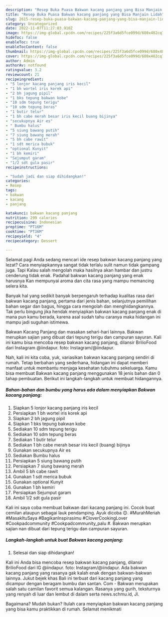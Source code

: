 ```yaml
---
description: "Resep Buka Puasa Bakwan kacang panjang yang Bisa Manjain Lidah"
title: "Resep Buka Puasa Bakwan kacang panjang yang Bisa Manjain Lidah"
slug: 2615-resep-buka-puasa-bakwan-kacang-panjang-yang-bisa-manjain-lidah
category: Uncategorized
date: 2022-11-07T11:27:03.910Z
image: https://img-global.cpcdn.com/recipes/225f3a6d5fce099d/680x482cq70/bakwan-kacang-panjang-foto-resep-utama.jpg
hideToc: false
enableToc: true
enableTocContent: false
thumbnail: https://img-global.cpcdn.com/recipes/225f3a6d5fce099d/680x482cq70/bakwan-kacang-panjang-foto-resep-utama.jpg
cover: https://img-global.cpcdn.com/recipes/225f3a6d5fce099d/680x482cq70/bakwan-kacang-panjang-foto-resep-utama.jpg
author: Admin
authorAv: notfound
ratingvalue: 3.2
reviewcount: 21
recipeingredient:
- "5 lonjor kacang panjang iris kecil"
- "1 bh wortel iris korek api"
- "2 bh jagung pipil"
- "1 bks tepung bakwan kobe"
- "10 sdm tepung terigu"
- "10 sdm tepung beras"
- "1 butir telur"
- "1 bh cabe merah besar iris kecil buang bijinya"
- "secukupnya Air es"
- " Bumbu halus"
- "5 siung bawang putih"
- "7 siung bawang merah"
- "5 bh cabe rawit"
- "1 sdt merica bubuk"
- "optional Kunyit"
- "1 bh kemiri"
- "Sejumput garam"
- "1/2 sdt gula pasir"
recipeinstructions:

- "Sudah jadi dan siap dihidangkan!"
categories:
- Resep
tags:
- bakwan
- kacang
- panjang

katakunci: bakwan kacang panjang 
nutrition: 299 calories
recipecuisine: Indonesian
preptime: "PT16M"
cooktime: "PT36M"
recipeyield: "4"
recipecategory: Dessert

---
```



Selamat pagi Anda sedang mencari ide resep bakwan kacang panjang yang lezat? Cara menyiapkannya sangat tidak terlalu sulit namun tidak gampang juga. Tapi Kalau salah mengolah maka hasilnya akan hambar dan justru cenderung tidak enak. Padahal bakwan kacang panjang yang enak harusnya Kan mempunyai aroma dan cita rasa yang mampu memancing selera kita.


Banyak hal yang sedikit banyak berpengaruh terhadap kualitas rasa dari bakwan kacang panjang, pertama dari jenis bahan, selanjutnya pemilihan bahan segar dan bagus, hingga cara mengolah dan menghidangkannya. Tak perlu bingung jika hendak menyiapkan bakwan kacang panjang enak di mana pun kamu berada, karena asal sudah tahu caranya maka hidangan ini mampu jadi suguhan istimewa.

Bakwan Kacang Panjang dan masakan sehari-hari lainnya. Bakwan merupkan sajian yang dibuat dari tepung terigu dan campuran sayuran. Kali ini kamu bisa mencoba resep bakwan kacang panjang, dilansir BrilioFood dari Instagram @iindapur. foto: Instagram/@iindapur.


Nah, kali ini kita coba, yuk, variasikan bakwan kacang panjang sendiri di rumah. Tetap berbahan yang sederhana, hidangan ini dapat memberi manfaat untuk membantu menjaga kesehatan tubuhmu sekeluarga. Kamu bisa membuat Bakwan kacang panjang menggunakan 18 jenis bahan dan 0 tahap pembuatan. Berikut ini langkah-langkah untuk membuat hidangannya.

<!--inarticleads1-->

##### Bahan-bahan dan bumbu yang harus ada dalam menyiapkan Bakwan kacang panjang:

1. Siapkan 5 lonjor kacang panjang iris kecil
1. Persiapkan 1 bh wortel iris korek api
1. Siapkan 2 bh jagung pipil
1. Siapkan 1 bks tepung bakwan kobe
1. Sediakan 10 sdm tepung terigu
1. Sediakan 10 sdm tepung beras
1. Sediakan 1 butir telur
1. Sediakan 1 bh cabe merah besar iris kecil (buang) bijinya
1. Gunakan secukupnya Air es
1. Sediakan  Bumbu halus
1. Persiapkan 5 siung bawang putih
1. Persiapkan 7 siung bawang merah
1. Ambil 5 bh cabe rawit
1. Gunakan 1 sdt merica bubuk
1. Gunakan optional Kunyit
1. Gunakan 1 bh kemiri
1. Persiapkan Sejumput garam
1. Ambil 1/2 sdt gula pasir


Kali ini saya coba membuat bakwan dari kacang panjang ini. Cocok buat cemilan ataupun sebagai lauk pendamping. Ayuk dicoba 😊. #MurahMeriah #MasakItuSaya #BagikanInspirasimu #CloverCookingLover #Cookpadcommunity #Cookpadcommunity_palu #. Bakwan merupkan sajian nan dibuat dari tepung terigu dan campuran sayuran. 

<!--inarticleads2-->

##### Langkah-langkah untuk buat Bakwan kacang panjang:


1. Selesai dan siap dihidangkan!

Kali ini Anda bisa mencoba resep bakwan kacang panjang, dilansir BrilioFood dari IG @iindapur. foto: Instagram/@iindapur. Ada bakwan kacang panjang yang rasanya gak kalah enak dengan bakwan-bakwan lainnya. Jukut bejek khas Bali ini terbuat dari kacang panjang yang dicampur dengan beragam bumbu dan santan. Com - Bakwan merupakan salah satu camilan favorit semua kalangan. Rasanya yang gurih, teksturnya yang renyah di luar dan lembut di dalam serta news.schmu.id, Jl. 

Bagaimana? Mudah bukan? Itulah cara menyiapkan bakwan kacang panjang yang bisa kamu praktikkan di rumah. Selamat menikmati
